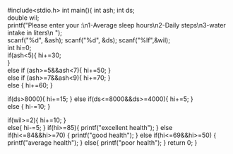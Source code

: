 #include<stdio.h>
int main(){
int ash;
int ds;        
double wil;                
printf("Please enter your :\n1-Average sleep hours\n2-Daily steps\n3-water intake in liters\n ");        
scanf("%d", &ash);
scanf("%d", &ds); 
scanf("%lf",&wil);         
 int hi=0;       
  if(ash<5){
       hi+=30;         
        }      
      else if (ash>=5&&ash<7){
        hi+=50; 
        }  
      else if (ash>=7&&ash<9){
        hi+=70;
        }  
      else {
        hi+=60;
        }  

  if(ds>8000){
    hi+=15;
  }
    else if(ds<=8000&&ds>=4000){
      hi+=5;
    }   
    else {
      hi-=10;
    }
    
  if(wil>=2){
     hi+=10;
  }  
    else{
      hi-=5;
    } 
  if(hi>=85){
    printf("excellent health");
  }
    else if(hi<=84&&hi>=70) {
       printf("good health");
    }
    else if(hi<=69&&hi>=50) {
       printf("average health");
    }
    else{
      printf("poor health");
    }
return 0;
}

